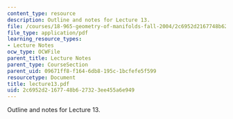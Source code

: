```yaml
---
content_type: resource
description: Outline and notes for Lecture 13.
file: /courses/18-965-geometry-of-manifolds-fall-2004/2c6952d2167748b627323ee455a6e949_lecture13.pdf
file_type: application/pdf
learning_resource_types:
- Lecture Notes
ocw_type: OCWFile
parent_title: Lecture Notes
parent_type: CourseSection
parent_uid: 09671ff8-f164-6db8-195c-1bcfefe5f599
resourcetype: Document
title: lecture13.pdf
uid: 2c6952d2-1677-48b6-2732-3ee455a6e949
---
```

Outline and notes for Lecture 13.

